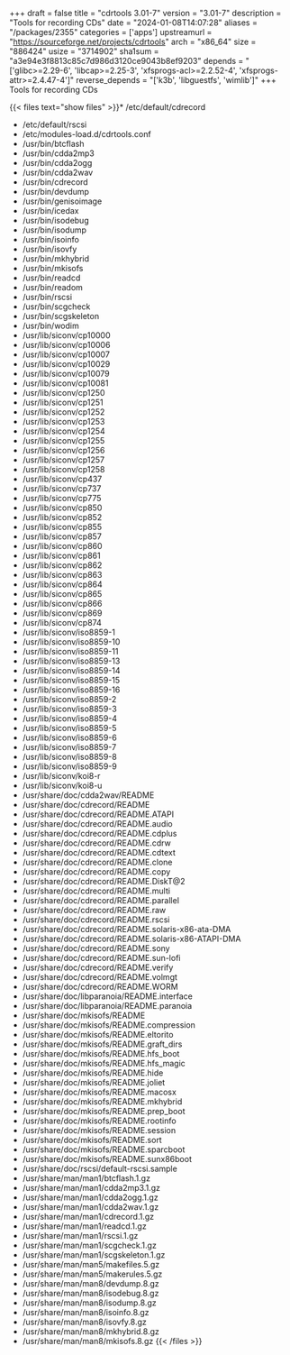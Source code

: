 +++
draft = false
title = "cdrtools 3.01-7"
version = "3.01-7"
description = "Tools for recording CDs"
date = "2024-01-08T14:07:28"
aliases = "/packages/2355"
categories = ['apps']
upstreamurl = "https://sourceforge.net/projects/cdrtools"
arch = "x86_64"
size = "886424"
usize = "3714902"
sha1sum = "a3e94e3f8813c85c7d986d3120ce9043b8ef9203"
depends = "['glibc>=2.29-6', 'libcap>=2.25-3', 'xfsprogs-acl>=2.2.52-4', 'xfsprogs-attr>=2.4.47-4']"
reverse_depends = "['k3b', 'libguestfs', 'wimlib']"
+++
Tools for recording CDs

{{< files text="show files" >}}* /etc/default/cdrecord
* /etc/default/rscsi
* /etc/modules-load.d/cdrtools.conf
* /usr/bin/btcflash
* /usr/bin/cdda2mp3
* /usr/bin/cdda2ogg
* /usr/bin/cdda2wav
* /usr/bin/cdrecord
* /usr/bin/devdump
* /usr/bin/genisoimage
* /usr/bin/icedax
* /usr/bin/isodebug
* /usr/bin/isodump
* /usr/bin/isoinfo
* /usr/bin/isovfy
* /usr/bin/mkhybrid
* /usr/bin/mkisofs
* /usr/bin/readcd
* /usr/bin/readom
* /usr/bin/rscsi
* /usr/bin/scgcheck
* /usr/bin/scgskeleton
* /usr/bin/wodim
* /usr/lib/siconv/cp10000
* /usr/lib/siconv/cp10006
* /usr/lib/siconv/cp10007
* /usr/lib/siconv/cp10029
* /usr/lib/siconv/cp10079
* /usr/lib/siconv/cp10081
* /usr/lib/siconv/cp1250
* /usr/lib/siconv/cp1251
* /usr/lib/siconv/cp1252
* /usr/lib/siconv/cp1253
* /usr/lib/siconv/cp1254
* /usr/lib/siconv/cp1255
* /usr/lib/siconv/cp1256
* /usr/lib/siconv/cp1257
* /usr/lib/siconv/cp1258
* /usr/lib/siconv/cp437
* /usr/lib/siconv/cp737
* /usr/lib/siconv/cp775
* /usr/lib/siconv/cp850
* /usr/lib/siconv/cp852
* /usr/lib/siconv/cp855
* /usr/lib/siconv/cp857
* /usr/lib/siconv/cp860
* /usr/lib/siconv/cp861
* /usr/lib/siconv/cp862
* /usr/lib/siconv/cp863
* /usr/lib/siconv/cp864
* /usr/lib/siconv/cp865
* /usr/lib/siconv/cp866
* /usr/lib/siconv/cp869
* /usr/lib/siconv/cp874
* /usr/lib/siconv/iso8859-1
* /usr/lib/siconv/iso8859-10
* /usr/lib/siconv/iso8859-11
* /usr/lib/siconv/iso8859-13
* /usr/lib/siconv/iso8859-14
* /usr/lib/siconv/iso8859-15
* /usr/lib/siconv/iso8859-16
* /usr/lib/siconv/iso8859-2
* /usr/lib/siconv/iso8859-3
* /usr/lib/siconv/iso8859-4
* /usr/lib/siconv/iso8859-5
* /usr/lib/siconv/iso8859-6
* /usr/lib/siconv/iso8859-7
* /usr/lib/siconv/iso8859-8
* /usr/lib/siconv/iso8859-9
* /usr/lib/siconv/koi8-r
* /usr/lib/siconv/koi8-u
* /usr/share/doc/cdda2wav/README
* /usr/share/doc/cdrecord/README
* /usr/share/doc/cdrecord/README.ATAPI
* /usr/share/doc/cdrecord/README.audio
* /usr/share/doc/cdrecord/README.cdplus
* /usr/share/doc/cdrecord/README.cdrw
* /usr/share/doc/cdrecord/README.cdtext
* /usr/share/doc/cdrecord/README.clone
* /usr/share/doc/cdrecord/README.copy
* /usr/share/doc/cdrecord/README.DiskT@2
* /usr/share/doc/cdrecord/README.multi
* /usr/share/doc/cdrecord/README.parallel
* /usr/share/doc/cdrecord/README.raw
* /usr/share/doc/cdrecord/README.rscsi
* /usr/share/doc/cdrecord/README.solaris-x86-ata-DMA
* /usr/share/doc/cdrecord/README.solaris-x86-ATAPI-DMA
* /usr/share/doc/cdrecord/README.sony
* /usr/share/doc/cdrecord/README.sun-lofi
* /usr/share/doc/cdrecord/README.verify
* /usr/share/doc/cdrecord/README.volmgt
* /usr/share/doc/cdrecord/README.WORM
* /usr/share/doc/libparanoia/README.interface
* /usr/share/doc/libparanoia/README.paranoia
* /usr/share/doc/mkisofs/README
* /usr/share/doc/mkisofs/README.compression
* /usr/share/doc/mkisofs/README.eltorito
* /usr/share/doc/mkisofs/README.graft_dirs
* /usr/share/doc/mkisofs/README.hfs_boot
* /usr/share/doc/mkisofs/README.hfs_magic
* /usr/share/doc/mkisofs/README.hide
* /usr/share/doc/mkisofs/README.joliet
* /usr/share/doc/mkisofs/README.macosx
* /usr/share/doc/mkisofs/README.mkhybrid
* /usr/share/doc/mkisofs/README.prep_boot
* /usr/share/doc/mkisofs/README.rootinfo
* /usr/share/doc/mkisofs/README.session
* /usr/share/doc/mkisofs/README.sort
* /usr/share/doc/mkisofs/README.sparcboot
* /usr/share/doc/mkisofs/README.sunx86boot
* /usr/share/doc/rscsi/default-rscsi.sample
* /usr/share/man/man1/btcflash.1.gz
* /usr/share/man/man1/cdda2mp3.1.gz
* /usr/share/man/man1/cdda2ogg.1.gz
* /usr/share/man/man1/cdda2wav.1.gz
* /usr/share/man/man1/cdrecord.1.gz
* /usr/share/man/man1/readcd.1.gz
* /usr/share/man/man1/rscsi.1.gz
* /usr/share/man/man1/scgcheck.1.gz
* /usr/share/man/man1/scgskeleton.1.gz
* /usr/share/man/man5/makefiles.5.gz
* /usr/share/man/man5/makerules.5.gz
* /usr/share/man/man8/devdump.8.gz
* /usr/share/man/man8/isodebug.8.gz
* /usr/share/man/man8/isodump.8.gz
* /usr/share/man/man8/isoinfo.8.gz
* /usr/share/man/man8/isovfy.8.gz
* /usr/share/man/man8/mkhybrid.8.gz
* /usr/share/man/man8/mkisofs.8.gz
{{< /files >}}